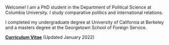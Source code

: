 Welcome! I am a PhD student in the Department of Political Science at Columbia University. I study comparative politics and international relations. 

I completed my undergraduate degree at University of California at Berkeley and a masters degree at the Georgetown School of Foreign Service.

__[Curriculum Vitae](/pdf/cv.pdf")__ (Updated January 2022)
